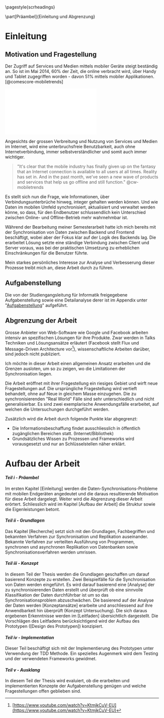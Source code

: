 

\pagestyle{scrheadings}

\part[Präambel]{Einleitung und Abgrenzung}



Einleitung
==========

Motivation und Fragestellung
----------------------------

Der Zugriff auf Services und Medien mittels mobiler Geräte steigt beständig an. So ist im Mai 2014, 60% der Zeit, die online verbracht wird, über Handy und Tablet zugegriffen worden - davon 51% mittels mobiler Applikationen. [@comescore-mobiletrends]

![Verteilung der online verbrachten Zeit nach Platform (Grafik erstellt gemäss der Daten von [@comescore-mobiletrends])](img/Share-of-US-Digital-Media-Time-Spent-by-Platform.pdf)

Angesichts der grossen Verbreitung und Nutzung von Services und Medien im Internet, wird eine unterbruchsfreie Benutzbarkeit, auch ohne Internetverbindung, immer selbstverständlicher und somit auch immer wichtiger.

>"It's clear that the mobile industry has finally given up on the fantasy that an Internet connection is available to all users at all times. Reality has set in. And in the past month, we've seen a new wave of products and services that help us go offline and still function." @cw-mobiletrends

<!-- mehr Begründung - Netzabdekung -->

Es stellt sich nun die Frage, wie Informationen, über Verbindungsunterbrüche hinweg, integer gehalten werden können. Und wie Daten im mobilen Umfeld synchronisiert, aktualisiert und verwaltet werden könne, so dass, für den Endbenutzer schlussendlich kein Unterschied zwischen Online- und Offline-Betrieb mehr wahrnehmbar ist.

Während der Bearbeitung meiner Semesterarbeit hatte ich mich bereits mit der Synchronisation von Daten zwischen Backend und Frontend beschäftigt, wobei aber der Fokus klar auf der Logik des Backends lag. Die erarbeitet Lösung setzte eine ständige Verbindung zwischen Client und Server voraus, was bei der praktischen Umsetzung zu erheblichen Einschränkungen für die Benutzer führte.

Mein starkes persönliches Interesse zur Analyse und Verbesserung dieser Prozesse treibt mich an, diese Arbeit durch zu führen.


<!-- Fragestellungen formulieren? - eventuell auch durch Aufgabenstellung erläutert - eventuell auch aufbröseln der Aufgabenstellung erwünscht? möglicherweise auch Titel "Motivation und Fragestellung" anpassen - Zuordnung zu den Punkten der Aufgabenstellung -->


Aufgabenstellung
----------------

Die von der Studiengangsleitung für Informatik freigegebene Aufgabenstellung sowie eine Detailanalyse derer ist im Appendix unter "[Aufgabenstellung](#appendix_aufgabenstellung)" aufgeführt.


Abgrenzung der Arbeit
---------------------

Grosse Anbieter von Web-Software wie Google und Facebook arbeiten intensiv an spezifischen Lösungen für ihre Produkte. Zwar werden in Talks Techniken und Lösungsansätze erläutert (Facebook stellt Flux und Message-Driven Architecture vor[^fb-flux]), wissenschaftliche Arbeiten darüber, sind jedoch nicht publiziert.

[^fb-flux]:[https://www.youtube.com/watch?v=KtmjkCuV-EU](https://www.youtube.com/watch?v=KtmjkCuV-EU)

Ich möchte in dieser Arbeit einen allgemeinen Ansatz erarbeiten und die Grenzen ausloten, um so zu zeigen, wo die Limitationen der Synchronisation liegen.


Die Arbeit eröffnet mit ihrer Fragestellung ein riesiges Gebiet und wirft neue Fragestellungen auf. Die ursprüngliche Fragestellung wird vertieft behandelt, ohne auf Neue in gleichem Masse einzugehen.
Die zu synchronisierenden "Real World" Fälle sind sehr unterschiedlich und nicht generalisierbar. Es sind zwei exemplarische Anwendungsfälle erarbeitet, auf welchen die Untersuchungen durchgeführt werden.

Zusätzlich wird die Arbeit durch folgende Punkte klar abgegrenzt:

- Die Informationsbeschaffung findet ausschliesslich in öffentlich zugänglichen Bereichen statt. (Internet/Bibliothek)
- Grundsätzliches Wissen zu Prozessen und Frameworks wird vorausgesetzt und nur an Schlüsselstellen näher erklärt.



Aufbau der Arbeit
=================

#### _Teil i - Präambel_
Im ersten Kapitel [Einleitung] werden die Daten-Synchronisations-Probleme mit mobilen Endgeräten angedeutet und die daraus resultierende Motivation für diese Arbeit dargelegt. Weiter wird die Abgrenzung dieser Arbeit erörtert.
Schliesslich wird im Kapitel [Aufbau der Arbeit] die Struktur sowie die Eigenleistungen betont.

#### _Teil ii - Grundlagen_
Das Kapitel [Recherche] setzt sich mit den Grundlagen, Fachbegriffen und bekannten Verfahren zur Synchronisation und Replikation auseinander. Bekannte Verfahren zur verteilten Ausführung von Programmen, synchronen und asynchronen Replikation von Datenbanken sowie Synchronisationsverfahren werden umrissen.


#### _Teil iii - Konzept_
In diesem Teil der Thesis werden die Grundlagen geschaffen um darauf basierend Konzepte zu erstellen. Zwei Beispielfälle für die Synchronisation von Daten werden eingeführt. Es wird darauf basierend eine [Analyse] der zu synchronisierenden Daten erstellt und überprüft ob eine sinnvolle Klassifikation der Daten durchführbar ist um so das Synchronisationsproblem abzuschwächen. 
Die basierend auf der Analyse der Daten werden [Konzeptansätze] erarbeite und anschliessend auf ihre Anwendbarkeit hin überprüft (Konzept Untersuchung). Die sich daraus ergebenen Erkenntnisse werden im [Leitfaden] übersichtlich dargestellt. Die Vorschlägen des Leitfadens berücksichtigend wird der Aufbau des Prototypen ([Design des Prototypen]) konzipiert.   

#### _Teil iv - Implementation_
Dieser Teil beschäftigt sich mit der Implementierung des Prototypen unter Verwendung der TDD Methode. Ein spezielles Augenmerk wird dem Testing und der verwendeten Frameworks gewidmet.

#### _Teil v - Ausklang_
In diesem Teil der Thesis wird evaluiert, ob die erarbeiten und implementierten Konzepte der Aufgabenstellung genügen und welche Fragestellungen offen geblieben sind.

